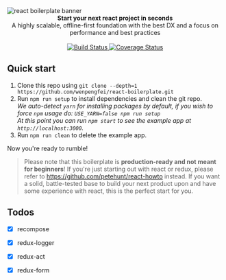 <img src="https://raw.githubusercontent.com/mxstbr/react-boilerplate-brand/master/assets/banner-metal-optimized.jpg" alt="react boilerplate banner" align="center" />

<br />

<div align="center"><strong>Start your next react project in seconds</strong></div>
<div align="center">A highly scalable, offline-first foundation with the best DX and a focus on performance and best practices</div>

<br />

<div align="center">
  <!-- Build Status -->
  <a href="https://travis-ci.org/wenpengfei/react-boilerplate">
    <img src="https://travis-ci.org/wenpengfei/react-boilerplate.svg?branch=develop" alt="Build Status" />
  </a>
  <!-- Test Coverage -->
  <a href='https://coveralls.io/github/wenpengfei/react-boilerplate?branch=master'>
    <img src='https://coveralls.io/repos/github/wenpengfei/react-boilerplate/badge.svg?branch=master' alt='Coverage Status' />
  </a>
</div>

## Quick start

1. Clone this repo using `git clone --depth=1 https://github.com/wenpengfei/react-boilerplate.git`
1. Run `npm run setup` to install dependencies and clean the git repo.<br />
   *We auto-detect `yarn` for installing packages by default, if you wish to force `npm` usage do: `USE_YARN=false npm run setup`*<br />
   *At this point you can run `npm start` to see the example app at `http://localhost:3000`.*
1. Run `npm run clean` to delete the example app.

Now you're ready to rumble!

> Please note that this boilerplate is **production-ready and not meant for beginners**! If you're just starting out with react or redux, please refer to https://github.com/petehunt/react-howto instead. If you want a solid, battle-tested base to build your next product upon and have some experience with react, this is the perfect start for you.


## Todos

- [x] recompose
- [x] redux-logger
- [x] redux-act
- [x] redux-form


